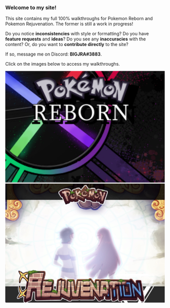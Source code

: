 ### Welcome to my site! 

This site contains my full 100% walkthroughs for Pokemon Reborn and Pokemon Rejuvenation. The former is still a work in progress!

Do you notice **inconsistencies** with style or formatting? Do you have **feature requests** and **ideas**? Do you see any **inaccuracies** with the content? Or, do you want to **contribute directly** to the site? 

If so, message me on Discord: **BIGJRA#3883**.

Click on the images below to access my walkthroughs.

<a href="https://bigjra.github.io/reborn">
<img alt="Pokemon Reborn Walkthrough" src="/assets/media/reborn_title.jpg"/>
</a>

<a href="https://bigjra.github.io/rejuv">
<img alt="Pokemon Rejuvenation Walkthrough" src="/assets/media/rejuv_title.jpg"/>
</a>

